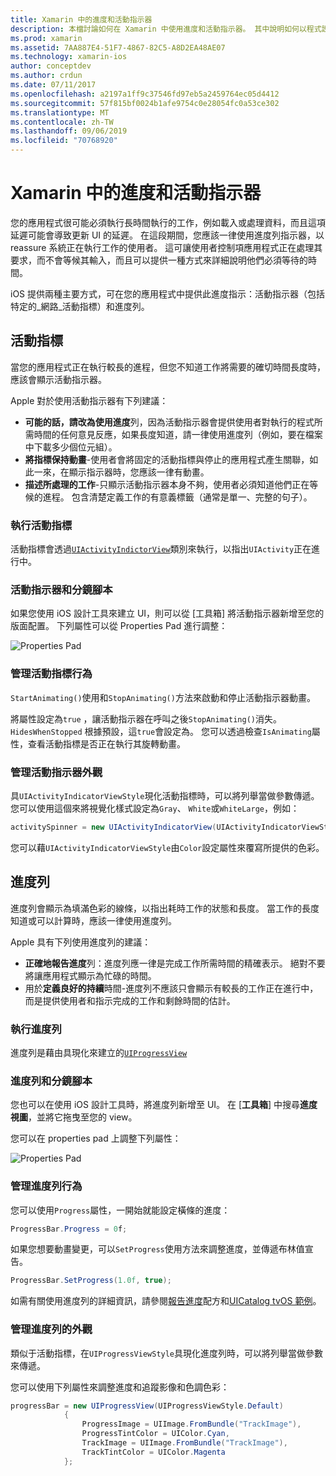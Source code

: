 ```yaml
---
title: Xamarin 中的進度和活動指示器
description: 本檔討論如何在 Xamarin 中使用進度和活動指示器。 其中說明如何以程式設計方式和分鏡腳本來使用它們。
ms.prod: xamarin
ms.assetid: 7AA887E4-51F7-4867-82C5-A8D2EA48AE07
ms.technology: xamarin-ios
author: conceptdev
ms.author: crdun
ms.date: 07/11/2017
ms.openlocfilehash: a2197a1ff9c37546fd97eb5a2459764ec05d4412
ms.sourcegitcommit: 57f815bf0024b1afe9754c0e28054fc0a53ce302
ms.translationtype: MT
ms.contentlocale: zh-TW
ms.lasthandoff: 09/06/2019
ms.locfileid: "70768920"
---
```

# <a name="progress-and-activity-indicators-in-xamarinios"></a>Xamarin 中的進度和活動指示器

您的應用程式很可能必須執行長時間執行的工作，例如載入或處理資料，而且這項延遲可能會導致更新 UI 的延遲。 在這段期間，您應該一律使用進度列指示器，以 reassure 系統正在執行工作的使用者。 這可讓使用者控制項應用程式正在處理其要求，而不會等候其輸入，而且可以提供一種方式來詳細說明他們必須等待的時間。

iOS 提供兩種主要方式，可在您的應用程式中提供此進度指示：活動指示器（包括特定的_網路_活動指標）和進度列。

## <a name="activity-indicator"></a>活動指標

當您的應用程式正在執行較長的進程，但您不知道工作將需要的確切時間長度時，應該會顯示活動指示器。

Apple 對於使用活動指示器有下列建議：

- **可能的話，請改為使用進度**列，因為活動指示器會提供使用者對執行的程式所需時間的任何意見反應，如果長度知道，請一律使用進度列（例如，要在檔案中下載多少個位元組）。
- **將指標保持動畫**-使用者會將固定的活動指標與停止的應用程式產生關聯，如此一來，在顯示指示器時，您應該一律有動畫。
- **描述所處理的工作**-只顯示活動指示器本身不夠，使用者必須知道他們正在等候的進程。 包含清楚定義工作的有意義標籤（通常是單一、完整的句子）。

### <a name="implementing-an-activity-indicator"></a>執行活動指標

活動指標會透過[`UIActivityIndictorView`](xref:UIKit.UIActivityIndicatorView)類別來執行，以指出`UIActivity`正在進行中。

### <a name="activity-indicators-and-storyboards"></a>活動指示器和分鏡腳本

如果您使用 iOS 設計工具來建立 UI，則可以從 [工具箱] 將活動指示器新增至您的版面配置。 下列屬性可以從 Properties Pad 進行調整：

![Properties Pad](progress-activity-indicator-images/progress-indicator1.png)

### <a name="managing-activity-indicator-behavior"></a>管理活動指標行為

`StartAnimating()`使用和`StopAnimating()`方法來啟動和停止活動指示器動畫。

將屬性設定為`true` ，讓活動指示器在呼叫之後`StopAnimating()`消失。 `HidesWhenStopped` 根據預設，這`true`會設定為。 您可以透過檢查`IsAnimating`屬性，查看活動指標是否正在執行其旋轉動畫。 

### <a name="managing-activity-indicator-appearances"></a>管理活動指示器外觀

具`UIActivityIndicatorViewStyle`現化活動指標時，可以將列舉當做參數傳遞。 您可以使用這個來將視覺化樣式設定為`Gray`、 `White`或`WhiteLarge`，例如：

```csharp
activitySpinner = new UIActivityIndicatorView(UIActivityIndicatorViewStyle.WhiteLarge);
```

您可以藉`UIActivityIndicatorViewStyle`由`Color`設定屬性來覆寫所提供的色彩。

## <a name="progress-bar"></a>進度列

進度列會顯示為填滿色彩的線條，以指出耗時工作的狀態和長度。 當工作的長度知道或可以計算時，應該一律使用進度列。

Apple 具有下列使用進度列的建議：

- **正確地報告進度**列：進度列應一律是完成工作所需時間的精確表示。 絕對不要將讓應用程式顯示為忙碌的時間。
- 用於**定義良好的持續**時間-進度列不應該只會顯示有較長的工作正在進行中，而是提供使用者和指示完成的工作和剩餘時間的估計。

### <a name="implementing-an-progress-bar"></a>執行進度列

進度列是藉由具現化來建立的[`UIProgressView`](xref:UIKit.UIProgressView)

### <a name="progress-bars-and-storyboards"></a>進度列和分鏡腳本

您也可以在使用 iOS 設計工具時，將進度列新增至 UI。 在 [**工具箱**] 中搜尋**進度視圖**，並將它拖曳至您的 view。

您可以在 properties pad 上調整下列屬性：

![Properties Pad](progress-activity-indicator-images/progress-indicator3.png)

### <a name="managing-progress-bar-behavior"></a>管理進度列行為

您可以使用`Progress`屬性，一開始就能設定橫條的進度：

```csharp
ProgressBar.Progress = 0f;
```

如果您想要動畫變更，可以`SetProgress`使用方法來調整進度，並傳遞布林值宣告。

```csharp
ProgressBar.SetProgress(1.0f, true);
```

如需有關使用進度列的詳細資訊，請參閱[報告進度](https://github.com/xamarin/recipes/tree/master/Recipes/cross-platform/networking/download_progress)配方和[UICatalog tvOS 範例](https://docs.microsoft.com/samples/xamarin/ios-samples/tvos-uicatalog)。

### <a name="managing-progress-bar-appearance"></a>管理進度列的外觀

類似于活動指標，在`UIProgressViewStyle`具現化進度列時，可以將列舉當做參數來傳遞。

您可以使用下列屬性來調整進度和追蹤影像和色調色彩：

```csharp
progressBar = new UIProgressView(UIProgressViewStyle.Default)
            {
                ProgressImage = UIImage.FromBundle("TrackImage"),
                ProgressTintColor = UIColor.Cyan,
                TrackImage = UIImage.FromBundle("TrackImage"),
                TrackTintColor = UIColor.Magenta
            }; 
```
